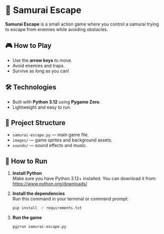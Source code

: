 # 🥷 Samurai Escape

**Samurai Escape** is a small action game where you control a samurai trying to escape from enemies while avoiding obstacles.

## 🎮 How to Play

- Use the **arrow keys** to move.
- Avoid enemies and traps.
- Survive as long as you can!

## 🛠️ Technologies

- Built with **Python 3.12** using **Pygame Zero**.
- Lightweight and easy to run.

## 📁 Project Structure

- `samurai-escape.py` — main game file.
- `images/` — game sprites and background assets.
- `sounds/` — sound effects and music.

## 🚀 How to Run

1. **Install Python**  
   Make sure you have Python 3.12+ installed. You can download it from:  
   https://www.python.org/downloads/

2. **Install the dependencies**  
   Run this command in your terminal or command prompt:

   ```bash
   pip install -r requirements.txt
3. **Run the game**
   ```bash
   pgzrun samurai-escape.py
